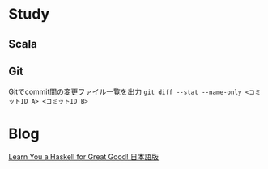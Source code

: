 # Study

## Scala

## Git

Gitでcommit間の変更ファイル一覧を出力
`git diff --stat --name-only <コミットID A> <コミットID B>`

# Blog

[Learn You a Haskell for Great Good! 日本語版](https://moutend.github.io/jlyhgg/)

